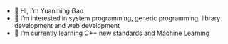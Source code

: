 - 👋 Hi, I’m Yuanming Gao
- 👀 I’m interested in system programming, generic programming, library development and web development
- 🌱 I’m currently learning C++ new standards and Machine Learning
